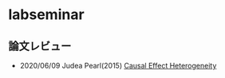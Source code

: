 # labseminar

## 論文レビュー

- 2020/06/09 Judea Pearl(2015) [Causal Effect Heterogeneity](https://reijikonishi.github.io/labseminar/paper_review/causal_effect_heterogeneity.html#/)

